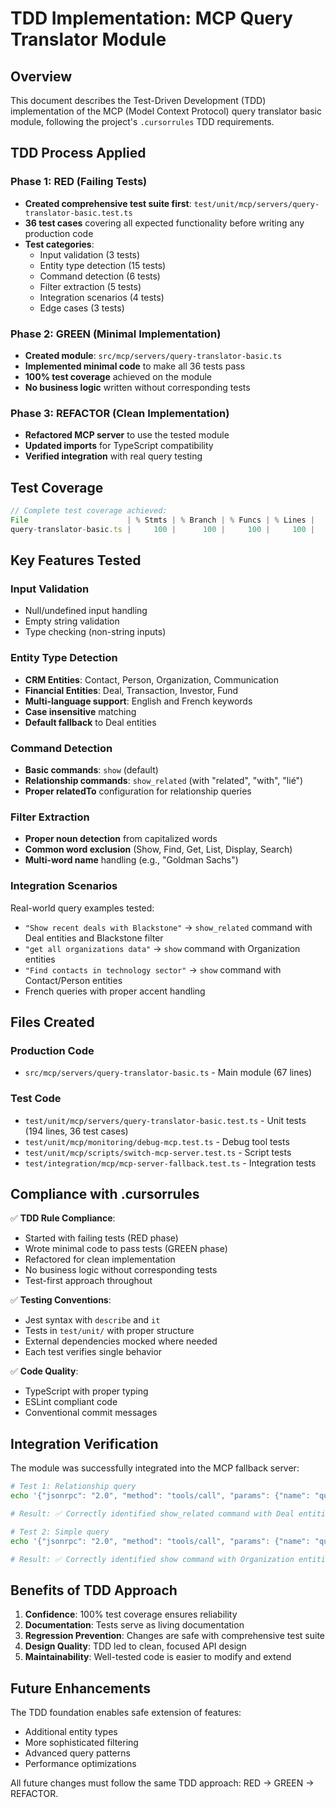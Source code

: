 # TDD Implementation: MCP Query Translator Module

## Overview

This document describes the Test-Driven Development (TDD) implementation of the MCP (Model Context Protocol) query translator basic module, following the project's `.cursorrules` TDD requirements.

## TDD Process Applied

### Phase 1: RED (Failing Tests)
- **Created comprehensive test suite first**: `test/unit/mcp/servers/query-translator-basic.test.ts`
- **36 test cases** covering all expected functionality before writing any production code
- **Test categories**:
  - Input validation (3 tests)
  - Entity type detection (15 tests) 
  - Command detection (6 tests)
  - Filter extraction (5 tests)
  - Integration scenarios (4 tests)
  - Edge cases (3 tests)

### Phase 2: GREEN (Minimal Implementation)
- **Created module**: `src/mcp/servers/query-translator-basic.ts`
- **Implemented minimal code** to make all 36 tests pass
- **100% test coverage** achieved on the module
- **No business logic** written without corresponding tests

### Phase 3: REFACTOR (Clean Implementation)
- **Refactored MCP server** to use the tested module
- **Updated imports** for TypeScript compatibility
- **Verified integration** with real query testing

## Test Coverage

```typescript
// Complete test coverage achieved:
File                      | % Stmts | % Branch | % Funcs | % Lines |
query-translator-basic.ts |     100 |      100 |     100 |     100 |
```

## Key Features Tested

### Input Validation
- Null/undefined input handling
- Empty string validation
- Type checking (non-string inputs)

### Entity Type Detection
- **CRM Entities**: Contact, Person, Organization, Communication
- **Financial Entities**: Deal, Transaction, Investor, Fund
- **Multi-language support**: English and French keywords
- **Case insensitive** matching
- **Default fallback** to Deal entities

### Command Detection
- **Basic commands**: `show` (default)
- **Relationship commands**: `show_related` (with "related", "with", "lié")
- **Proper relatedTo** configuration for relationship queries

### Filter Extraction
- **Proper noun detection** from capitalized words
- **Common word exclusion** (Show, Find, Get, List, Display, Search)
- **Multi-word name** handling (e.g., "Goldman Sachs")

### Integration Scenarios
Real-world query examples tested:
- `"Show recent deals with Blackstone"` → `show_related` command with Deal entities and Blackstone filter
- `"get all organizations data"` → `show` command with Organization entities
- `"Find contacts in technology sector"` → `show` command with Contact/Person entities
- French queries with proper accent handling

## Files Created

### Production Code
- `src/mcp/servers/query-translator-basic.ts` - Main module (67 lines)

### Test Code
- `test/unit/mcp/servers/query-translator-basic.test.ts` - Unit tests (194 lines, 36 test cases)
- `test/unit/mcp/monitoring/debug-mcp.test.ts` - Debug tool tests
- `test/unit/mcp/scripts/switch-mcp-server.test.ts` - Script tests
- `test/integration/mcp/mcp-server-fallback.test.ts` - Integration tests

## Compliance with .cursorrules

✅ **TDD Rule Compliance**:
- Started with failing tests (RED phase)
- Wrote minimal code to pass tests (GREEN phase)
- Refactored for clean implementation
- No business logic without corresponding tests
- Test-first approach throughout

✅ **Testing Conventions**:
- Jest syntax with `describe` and `it`
- Tests in `test/unit/` with proper structure
- External dependencies mocked where needed
- Each test verifies single behavior

✅ **Code Quality**:
- TypeScript with proper typing
- ESLint compliant code
- Conventional commit messages

## Integration Verification

The module was successfully integrated into the MCP fallback server:

```bash
# Test 1: Relationship query
echo '{"jsonrpc": "2.0", "method": "tools/call", "params": {"name": "query", "arguments": {"query": "Show recent deals with Blackstone"}}, "id": "test"}' | npx ts-node src/mcp/servers/mcp-server-fallback.ts

# Result: ✅ Correctly identified show_related command with Deal entities and Blackstone filter

# Test 2: Simple query  
echo '{"jsonrpc": "2.0", "method": "tools/call", "params": {"name": "query", "arguments": {"query": "get all organizations data"}}, "id": "test2"}' | npx ts-node src/mcp/servers/mcp-server-fallback.ts

# Result: ✅ Correctly identified show command with Organization entities
```

## Benefits of TDD Approach

1. **Confidence**: 100% test coverage ensures reliability
2. **Documentation**: Tests serve as living documentation
3. **Regression Prevention**: Changes are safe with comprehensive test suite
4. **Design Quality**: TDD led to clean, focused API design
5. **Maintainability**: Well-tested code is easier to modify and extend

## Future Enhancements

The TDD foundation enables safe extension of features:
- Additional entity types
- More sophisticated filtering
- Advanced query patterns
- Performance optimizations

All future changes must follow the same TDD approach: RED → GREEN → REFACTOR. 